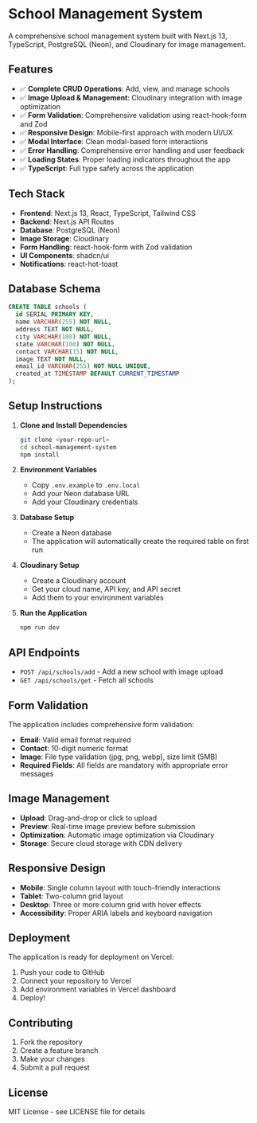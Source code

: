 # School Management System

A comprehensive school management system built with Next.js 13, TypeScript, PostgreSQL (Neon), and Cloudinary for image management.

## Features

- ✅ **Complete CRUD Operations**: Add, view, and manage schools
- ✅ **Image Upload & Management**: Cloudinary integration with image optimization
- ✅ **Form Validation**: Comprehensive validation using react-hook-form and Zod
- ✅ **Responsive Design**: Mobile-first approach with modern UI/UX
- ✅ **Modal Interface**: Clean modal-based form interactions
- ✅ **Error Handling**: Comprehensive error handling and user feedback
- ✅ **Loading States**: Proper loading indicators throughout the app
- ✅ **TypeScript**: Full type safety across the application

## Tech Stack

- **Frontend**: Next.js 13, React, TypeScript, Tailwind CSS
- **Backend**: Next.js API Routes
- **Database**: PostgreSQL (Neon)
- **Image Storage**: Cloudinary
- **Form Handling**: react-hook-form with Zod validation
- **UI Components**: shadcn/ui
- **Notifications**: react-hot-toast

## Database Schema

```sql
CREATE TABLE schools (
  id SERIAL PRIMARY KEY,
  name VARCHAR(255) NOT NULL,
  address TEXT NOT NULL,
  city VARCHAR(100) NOT NULL,
  state VARCHAR(100) NOT NULL,
  contact VARCHAR(15) NOT NULL,
  image TEXT NOT NULL,
  email_id VARCHAR(255) NOT NULL UNIQUE,
  created_at TIMESTAMP DEFAULT CURRENT_TIMESTAMP
);
```

## Setup Instructions

1. **Clone and Install Dependencies**
   ```bash
   git clone <your-repo-url>
   cd school-management-system
   npm install
   ```

2. **Environment Variables**
   - Copy `.env.example` to `.env.local`
   - Add your Neon database URL
   - Add your Cloudinary credentials

3. **Database Setup**
   - Create a Neon database
   - The application will automatically create the required table on first run

4. **Cloudinary Setup**
   - Create a Cloudinary account
   - Get your cloud name, API key, and API secret
   - Add them to your environment variables

5. **Run the Application**
   ```bash
   npm run dev
   ```

## API Endpoints

- `POST /api/schools/add` - Add a new school with image upload
- `GET /api/schools/get` - Fetch all schools

## Form Validation

The application includes comprehensive form validation:
- **Email**: Valid email format required
- **Contact**: 10-digit numeric format
- **Image**: File type validation (jpg, png, webp), size limit (5MB)
- **Required Fields**: All fields are mandatory with appropriate error messages

## Image Management

- **Upload**: Drag-and-drop or click to upload
- **Preview**: Real-time image preview before submission
- **Optimization**: Automatic image optimization via Cloudinary
- **Storage**: Secure cloud storage with CDN delivery

## Responsive Design

- **Mobile**: Single column layout with touch-friendly interactions
- **Tablet**: Two-column grid layout
- **Desktop**: Three or more column grid with hover effects
- **Accessibility**: Proper ARIA labels and keyboard navigation

## Deployment

The application is ready for deployment on Vercel:

1. Push your code to GitHub
2. Connect your repository to Vercel
3. Add environment variables in Vercel dashboard
4. Deploy!

## Contributing

1. Fork the repository
2. Create a feature branch
3. Make your changes
4. Submit a pull request

## License

MIT License - see LICENSE file for details